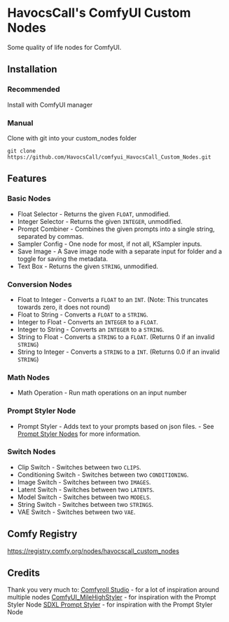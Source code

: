 # HavocsCall's ComfyUI Custom Nodes
Some quality of life nodes for ComfyUI.
## Installation
### Recommended
Install with ComfyUI manager
### Manual
Clone with git into your custom_nodes folder
```
git clone https://github.com/HavocsCall/comfyui_HavocsCall_Custom_Nodes.git
```  
## Features
### Basic Nodes
- Float Selector - Returns the given `FLOAT`, unmodified.
- Integer Selector - Returns the given `INTEGER`, unmodified.
- Prompt Combiner - Combines the given prompts into a single string, separated by commas.
- Sampler Config - One node for most, if not all, KSampler inputs.
- Save Image - A Save image node with a separate input for folder and a toggle for saving the metadata.
- Text Box - Returns the given `STRING`, unmodified.
### Conversion Nodes
- Float to Integer - Converts a `FLOAT` to an `INT`. (Note: This truncates towards zero, it does not round)
- Float to String - Converts a `FLOAT` to a `STRING`.
- Integer to Float - Converts an `INTEGER` to a `FLOAT`.
- Integer to String - Converts an `INTEGER` to a `STRING`.
- String to Float - Converts a `STRING` to a `FLOAT`. (Returns 0 if an invalid `STRING`)
- String to Integer - Converts a `STRING` to a `INT`. (Returns 0.0 if an invalid `STRING`)
### Math Nodes
- Math Operation - Run math operations on an input number
### Prompt Styler Node
- Prompt Styler - Adds text to your prompts based on json files. - See [Prompt Styler Nodes](https://github.com/HavocsCall/ComfyUI_HavocsCall_Custom_Nodes/wiki/Prompt-Styler-Nodes) for more information.
### Switch Nodes
- Clip Switch - Switches between two `CLIPS`.
- Conditioning Switch - Switches between two `CONDITIONING`.
- Image Switch - Switches between two `IMAGES`.
- Latent Switch - Switches between two `LATENTS`.
- Model Switch - Switches between two `MODELS`.
- String Switch - Switches between two `STRINGS`.
- VAE Switch - Switches between two `VAE`.
## Comfy Registry
https://registry.comfy.org/nodes/havocscall_custom_nodes
## Credits
Thank you very much to:
[Comfyroll Studio](https://github.com/Suzie1/ComfyUI_Comfyroll_CustomNodes) - for a lot of inspiration around multiple nodes
[ComfyUI_MileHighStyler](https://github.com/TripleHeadedMonkey/ComfyUI_MileHighStyler) - for inspiration with the Prompt Styler Node
[SDXL Prompt Styler](https://github.com/twri/sdxl_prompt_styler) - for inspiration with the Prompt Styler Node
